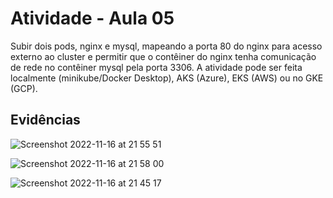 # Atividade - Aula 05

Subir dois pods, nginx e mysql, mapeando a porta 80 do nginx para acesso externo ao cluster e permitir que o contêiner do nginx tenha comunicação de rede no contêiner mysql pela porta 3306.
A atividade pode ser feita localmente (minikube/Docker Desktop), AKS (Azure), EKS (AWS) ou no GKE (GCP).

## Evidências

![Screenshot 2022-11-16 at 21 55 51](https://user-images.githubusercontent.com/12242987/202327676-37c7bdbf-8ad9-4efb-a87f-298bf44db09f.png)

![Screenshot 2022-11-16 at 21 58 00](https://user-images.githubusercontent.com/12242987/202327947-19345d27-cd5f-45ed-92ac-81d90c73dd32.png)

![Screenshot 2022-11-16 at 21 45 17](https://user-images.githubusercontent.com/12242987/202326388-10570919-b623-43cd-bd9d-55fa75bbab72.png)
